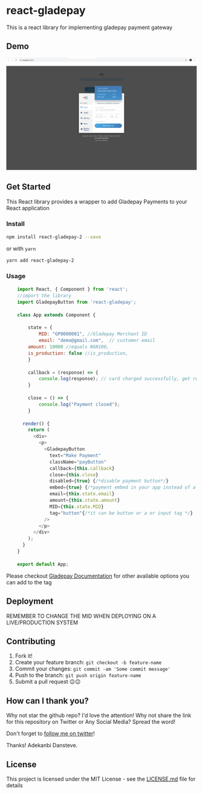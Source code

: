 # react-gladepay

This is a react library for implementing gladepay payment gateway

## Demo

![Demo](React_App.png?raw=true "Demo Image")

## Get Started

This React library provides a wrapper to add Gladepay Payments to your React application

### Install

```sh
npm install react-gladepay-2 --save
```

or with `yarn`

```sh
yarn add react-gladepay-2
```

### Usage

```javascript
    import React, { Component } from 'react';
    //import the library
    import GladepayButton from 'react-gladepay';

    class App extends Component {

    	state = {
    		MID: "GP0000001", //Gladepay Merchant ID
    		email: "demo@gmail.com",  // customer email
        amount: 10000 //equals NGN100,
        is_production: false //is_production,
    	}

    	callback = (response) => {
    		console.log(response); // card charged successfully, get reference here
    	}

    	close = () => {
    		console.log("Payment closed");
    	}

      render() {
        return (
          <div>
            <p>
              <GladepayButton
                text="Make Payment"
                className="payButton"
                callback={this.callback}
                close={this.close}
                disabled={true} {/*disable payment button*/}
                embed={true} {/*payment embed in your app instead of a pop up*/}
                email={this.state.email}
                amount={this.state.amount}
                MID={this.state.MID}
                tag="button"{/*it can be button or a or input tag */}
              />
            </p>
          </div>
        );
      }
    }

    export default App;
```

Please checkout [Gladepay Documentation](https://developer.glade.ng/docs/#gladepay-inline-checkout) for other available options you can add to the tag

## Deployment

REMEMBER TO CHANGE THE MID WHEN DEPLOYING ON A LIVE/PRODUCTION SYSTEM

## Contributing

1. Fork it!
2. Create your feature branch: `git checkout -b feature-name`
3. Commit your changes: `git commit -am 'Some commit message'`
4. Push to the branch: `git push origin feature-name`
5. Submit a pull request 😉😉

## How can I thank you?

Why not star the github repo? I'd love the attention! Why not share the link for this repository on Twitter or Any Social Media? Spread the word!

Don't forget to [follow me on twitter](https://twitter.com/dansteveade)!

Thanks!
Adekanbi Dansteve.

## License

This project is licensed under the MIT License - see the [LICENSE.md](LICENSE.md) file for details
